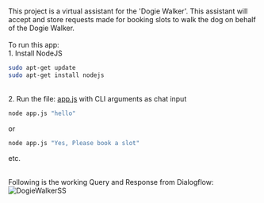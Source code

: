 <br>This project is a virtual assistant for the 'Dogie Walker'. This assistant will accept and store requests made for booking slots to walk the dog on behalf of the Dogie Walker.
<br>
<br>To run this app:
<br>1. Install NodeJS 
```bash
sudo apt-get update
sudo apt-get install nodejs
```
<br>2. Run the file: [app.js](https://github.com/anandnkhl/Dogie_Walker_Chatbot/blob/master/app.js) with CLI arguments as chat input
```bash
node app.js "hello"
```
or
```bash
node app.js "Yes, Please book a slot"
```
etc.

<br>Following is the working Query and Response from Dialogflow:
![DogieWalkerSS](https://user-images.githubusercontent.com/36640498/71643000-9c4c6880-2cd9-11ea-92bc-3e7874f19ff9.jpeg)
